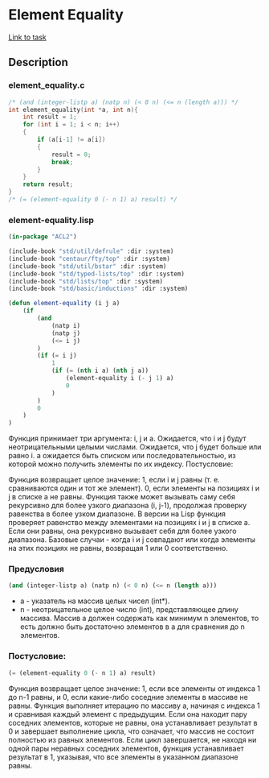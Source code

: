 # Element Equality

[Link to task](https://docs.google.com/document/d/1FLLq7-WsGt4WFlnF6jR-fVYIO-0xe8cU)

## Description

### element_equality.c
```c
/* (and (integer-listp a) (natp n) (< 0 n) (<= n (length a))) */
int element_equality(int *a, int n){
    int result = 1;
    for (int i = 1; i < n; i++)
	{
        if (a[i-1] != a[i])
		{
		    result = 0;
			break;
		}
	}
    return result;
}
/* (= (element-equality 0 (- n 1) a) result) */
```

### element-equality.lisp

```lisp
(in-package "ACL2")

(include-book "std/util/defrule" :dir :system)
(include-book "centaur/fty/top" :dir :system)
(include-book "std/util/bstar" :dir :system)
(include-book "std/typed-lists/top" :dir :system)
(include-book "std/lists/top" :dir :system)
(include-book "std/basic/inductions" :dir :system)

(defun element-equality (i j a)
    (if 
        (and
            (natp i)
            (natp j)
            (<= i j)
        )
        (if (= i j)
            1
            (if (= (nth i a) (nth j a))
                (element-equality i (- j 1) a)
                0
            )
        )
        0
    )
)

```

Функция принимает три аргумента: i, j и a.
Ожидается, что i и j будут неотрицательными целыми числами.
Ожидается, что j будет больше или равно i.
a ожидается быть списком или последовательностью, из которой можно получить элементы по их индексу.
Постусловие:

Функция возвращает целое значение:
1, если i и j равны (т. е. сравниваются один и тот же элемент).
0, если элементы на позициях i и j в списке a не равны.
Функция также может вызывать саму себя рекурсивно для более узкого диапазона (i, j-1), продолжая проверку равенства в более узком диапазоне.
В версии на Lisp функция проверяет равенство между элементами на позициях i и j в списке a. Если они равны, она рекурсивно вызывает себя для более узкого диапазона. Базовые случаи - когда i и j совпадают или когда элементы на этих позициях не равны, возвращая 1 или 0 соответственно.

### Предусловия

```lisp
(and (integer-listp a) (natp n) (< 0 n) (<= n (length a)))
```

- a - указатель на массив целых чисел (int*).
- n - неотрицательное целое число (int), представляющее длину массива.
Массив a должен содержать как минимум n элементов, то есть должно быть достаточно элементов в a для сравнения до n элементов.

### Постусловие:

```lisp
(= (element-equality 0 (- n 1) a) result)
```
Функция возвращает целое значение: 1, если все элементы от индекса 1 до n-1 равны, и 0, если какие-либо соседние элементы в массиве не равны.
Функция выполняет итерацию по массиву a, начиная с индекса 1 и сравнивая каждый элемент с предыдущим.
Если она находит пару соседних элементов, которые не равны, она устанавливает результат в 0 и завершает выполнение цикла, что означает, что массив не состоит полностью из равных элементов.
Если цикл завершается, не находя ни одной пары неравных соседних элементов, функция устанавливает результат в 1, указывая, что все элементы в указанном диапазоне равны.